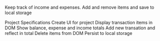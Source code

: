 Keep track of income and expenses. Add and remove items and save to local storage

Project Specifications
Create UI for project
Display transaction items in DOM
Show balance, expense and income totals
Add new transation and reflect in total
Delete items from DOM
Persist to local storage